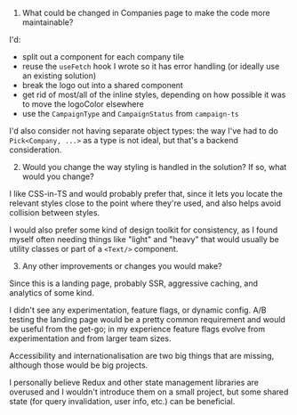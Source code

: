 1. What could be changed in Companies page to make the code more maintainable?

I'd:
- split out a component for each company tile
- reuse the `useFetch` hook I wrote so it has error handling (or ideally use an existing solution)
- break the logo out into a shared component
- get rid of most/all of the inline styles, depending on how possible it was to move the logoColor elsewhere
- use the `CampaignType` and `CampaignStatus` from `campaign-ts`

I'd also consider not having separate object types: the way I've had to do `Pick<Company, ...>` as a type is not ideal, but that's a backend consideration.

2. Would you change the way styling is handled in the solution? If so, what would you change?

I like CSS-in-TS and would probably prefer that, since it lets you locate the relevant styles close to the point where they're used, and also helps avoid collision between styles.

I would also prefer some kind of design toolkit for consistency, as I found myself often needing things like "light" and "heavy" that would usually be utility classes or part of a `<Text/>` component.

3. Any other improvements or changes you would make?

Since this is a landing page, probably SSR, aggressive caching, and analytics of some kind.

I didn't see any experimentation, feature flags, or dynamic config. A/B testing the landing page would be a pretty common requirement and would be useful from the get-go; in my experience feature flags evolve from experimentation and from larger team sizes.

Accessibility and internationalisation are two big things that are missing, although those would be big projects.

I personally believe Redux and other state management libraries are overused and I wouldn't introduce them on a small project, but some shared state (for query invalidation, user info, etc.) can be beneficial.
